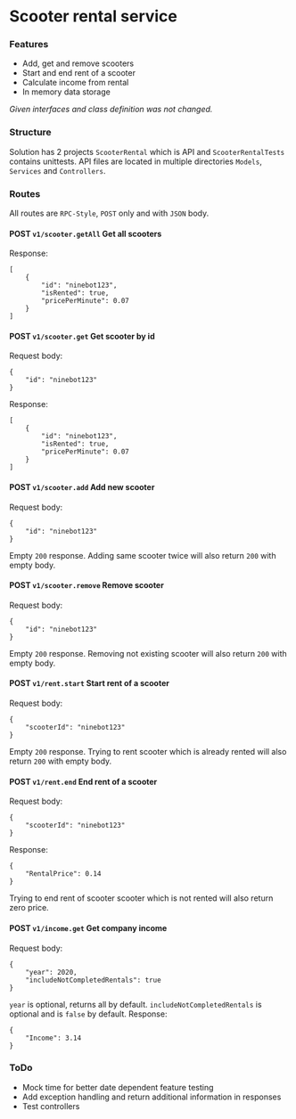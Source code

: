 # Scooter rental service

### Features

* Add, get and remove scooters
* Start and end rent of a scooter
* Calculate income from rental
* In memory data storage

*Given interfaces and class definition was not changed.*

### Structure

Solution has 2 projects `ScooterRental` which is API and `ScooterRentalTests` contains unittests.
API files are located in multiple directories `Models`, `Services` and `Controllers`.

### Routes

All routes are `RPC-Style`, `POST` only and with `JSON` body.

#### POST `v1/scooter.getAll` Get all scooters

Response:
```
[
    {
        "id": "ninebot123",
        "isRented": true,
        "pricePerMinute": 0.07
    }
]
```

#### POST `v1/scooter.get` Get scooter by id

Request body:
```
{
    "id": "ninebot123"
}
```
Response:
```
[
    {
        "id": "ninebot123",
        "isRented": true,
        "pricePerMinute": 0.07
    }
]
```

#### POST `v1/scooter.add` Add new scooter

Request body:
```
{
    "id": "ninebot123"
}
```
Empty `200` response.
Adding same scooter twice will also return `200` with empty body.

#### POST `v1/scooter.remove` Remove scooter

Request body:
```
{
    "id": "ninebot123"
}
```
Empty `200` response.
Removing not existing scooter will also return `200` with empty body.

#### POST `v1/rent.start` Start rent of a scooter

Request body:
```
{
    "scooterId": "ninebot123"
}
```
Empty `200` response.
Trying to rent scooter which is already rented will also return `200` with empty body.

#### POST `v1/rent.end` End rent of a scooter

Request body:
```
{
    "scooterId": "ninebot123"
}
```
Response:
```
{
    "RentalPrice": 0.14
}
```
Trying to end rent of scooter scooter which is not rented will also return zero price.

#### POST `v1/income.get` Get company income

Request body:
```
{
    "year": 2020,
    "includeNotCompletedRentals": true
}
```
`year` is optional, returns all by default.
`includeNotCompletedRentals` is optional and is `false` by default.
Response:
```
{
    "Income": 3.14
}
```

### ToDo
* Mock time for better date dependent feature testing
* Add exception handling and return additional information in responses
* Test controllers
